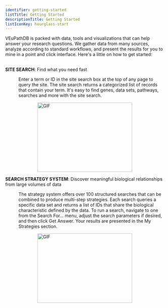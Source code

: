 ```yaml
---
identifier: getting-started
listTitle: Getting Started
descriptionTitle: Getting Started
listIconKey: hourglass-start
---
```

<style>
p.indent {
    margin-left: 3em
}
</style>
VEuPathDB is packed with data, tools and visualizations that can help answer your research questions.  We gather data from many sources, analyze according to standard workflows, and present the results for you to mine in a point and click interface. Here's a little on how to get started:<br><br>

<b>SITE SEARCH</b>: Find what you need fast<br>
   <p class="indent">Enter a term or ID in the site search box at the top of any page to query the site.  The site search returns a categorized list of records that contain your term.  It's easy to find genes, data sets, pathways, searches and more with the site search.<br>

   <div style="display: flex; justify-content: center; align-items: center">  
   <img width="300" height="220" src="{{ "/assets/images/resources_tools/Dowload-data-values-HQ.gif" | absolute_url }}" alt="GIF"></img>
   </div>
   </p>

<b>SEARCH STRATEGY SYSTEM</b>: Discover meaningful biological relationships from large volumes of data<br>
   <p class="indent">The strategy system offers over 100 structured searches that can be combined to produce multi-step strategies. Each search queries a specific data set and returns a list of IDs that share the biological characteristic defined by the data. To run a search, navigate to one from the Search For... menu, adjust the search parameters if desired, and then click Get Answer.  Your results are presented in the My Strategies section.  <br>

   <div style="display: flex; justify-content: center; align-items: center">  
   <img width="300" height="220" src="{{ "/assets/images/resources_tools/Dowload-data-values-HQ.gif" | absolute_url }}" alt="GIF"></img>
   </div>
   </p>